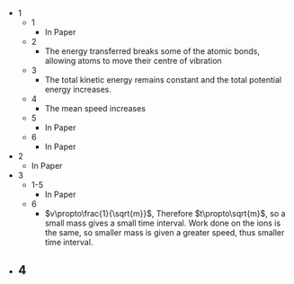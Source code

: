 - 1
	- 1
		- In Paper
	- 2
		- The energy transferred breaks some of the atomic bonds, allowing atoms to move their centre of vibration
	- 3
		- The total kinetic energy remains constant and the total potential energy increases.
	- 4
		- The mean speed increases
	- 5
		- In Paper
	- 6
		- In Paper
- 2
	- In Paper
- 3
	- 1-5
		- In Paper
	- 6
		- $v\propto\frac{1}{\sqrt{m}}$, Therefore $t\propto\sqrt{m}$, so a small mass gives a small time interval. Work done on the ions is the same, so smaller mass is given a greater speed, thus smaller time interval.
- 4
	- 
